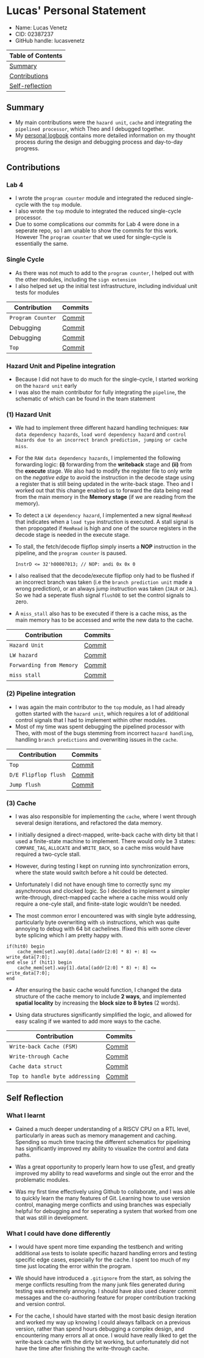 # Lucas' Personal Statement

- Name: Lucas Venetz
- CID: 02387237
- GitHub handle: lucasvenetz

| Table of Contents |
|-|
| [Summary](#summary) |
| [Contributions](#Contributions) |
| [Self-reflection](#self-reflection) |

## Summary

- My main contributions were the `hazard unit`, `cache` and integrating the `pipelined processor`, which Theo and I debugged together.
- My [personal logbook](../logs/Lucas_log.md) contains more detailed information on my thought process during the design and debugging process and day-to-day progress.

## Contributions

### Lab 4
- I wrote the `program counter` module and integrated the reduced single-cycle with the `top` module.
- I also wrote the `top` module to integrated the reduced single-cycle processor.
- Due to some complications our commits for Lab 4 were done in a seperate repo, so I am unable to show the commits for this work. However The `program counter` that we used for single-cycle is essentially the same.

### Single Cycle
- As there was not much to add to the `program counter`, I helped out with the other modules, including the `sign extension`
- I also helped set up the initial test infrastructure, including individual unit tests for modules

| Contribution | Commits |
|-|-|
| `Program Counter` | [Commit](https://github.com/luqeei1/RISCV-Group23/commit/755ed7813b33a644026b0deda876ae2c68cfc9c1) |
| Debugging | [Commit](https://github.com/luqeei1/RISCV-Group23/commit/9f427e58ae6ae3840bc6875a63f09edbf07651ee) |
| Debugging | [Commit](https://github.com/luqeei1/RISCV-Group23/commit/087b27cf13a0f797ae4fa0255668e86eddaeac05) |
| `Top` | [Commit](https://github.com/luqeei1/RISCV-Group23/commit/4cbb468f31109eebddfbfa59a7fbfb47d6150b89) |

### Hazard Unit and Pipeline integration
- Because I did not have to do much for the single-cycle, I started working on the `hazard unit` early
- I was also the main contributor for fully integrating the `pipeline`, the schematic of which can be found in the team statement

### (1) Hazard Unit
- We had to implement three different hazard handling techniques: `RAW data dependency hazards`, `load word dependency hazard` and `control hazards due to an incorrect branch prediction, jumping or cache miss`. 
- For the `RAW data dependency hazards`, I implemented the following forwarding logic: 
**(i)** forwarding from the **writeback** stage and **(ii)** from the **execute** stage. We also had to modify the register file to only write on the *negative edge* to avoid the instruction in the decode stage using a register that is still being updated in the write-back stage. Theo and I worked out that this change enabled us to forward the data being read from the main memory in the **Memory stage** (if we are reading from the memory). 

- To detect a `LW dependency hazard`, I implemented a new signal `MemRead` that indicates when a `load type` instruction is executed. A stall signal is then propogated if `MemRead` is high and one of the source registers in the decode stage is needed in the execute stage.
- To stall, the fetch/decode flipflop simply inserts a **NOP** instruction in the pipeline, and the `program counter` is paused.

    ```
    InstrD <= 32'h00007013; // NOP: andi 0x 0x 0
    ```
- I also realised that the decode/execute flipflop only had to be flushed if an incorrect branch was taken (i.e the `branch prediction unit` made a wrong prediction), or an always jump instruction was taken (`JALR` or `JAL`). So we had a seperate flush signal `flushDE` to set the control signals to zero.
- A `miss_stall` also has to be executed if there is a cache miss, as the main memory has to be accessed and write the new data to the cache. 

|Contribution | Commits |
|-|-|
|`Hazard Unit` | [Commit](https://github.com/luqeei1/RISCV-Group23/commit/cbee762ebbada6378e3faca397ba29c0ae3e2323) |
|`LW hazard`| [Commit](https://github.com/luqeei1/RISCV-Group23/commit/e550bce4151987d3dbec5c434b290fdd7e1c3b48) |
|`Forwarding from Memory`| [Commit](https://github.com/luqeei1/RISCV-Group23/commit/0755f43210b30e945e93fe01002802459061148b) |
|`miss stall`| [Commit](https://github.com/luqeei1/RISCV-Group23/commit/9e2c14117a39edfcd85254775f8c24da967f400e) |

### (2) Pipeline integration
- I was again the main contributor to the `top` module, as I had already gotten started with the `hazard unit`, which requires a lot of additional control signals that I had to implement within other modules.
- Most of my time was spent debugging the pipelined processor with Theo, with most of the bugs stemming from incorrect `hazard handling`, handling `branch predictions` and overwriting issues in the `cache`.

|Contribution | Commits |
|-|-|
|`Top`| [Commit](https://github.com/luqeei1/RISCV-Group23/commit/0dedeea5d73900a4cc7295610d8979dea3bba555) |
|`D/E Flipflop flush`| [Commit](https://github.com/luqeei1/RISCV-Group23/commit/2f0ce5f364fdd10c8c6b06caf411388df8b1209c) |
|`Jump flush`| [Commit](https://github.com/luqeei1/RISCV-Group23/commit/defb919e0c6cfb1dc47ed30b71e4dde8ad865ef5) |

### (3) Cache
- I was also responsible for implementing the `cache`, where I went through several design iterations, and refactored the data memory.
- I initially designed a direct-mapped, write-back cache with dirty bit that I used a finite-state machine to implement. There would only be 3 states: `COMPARE_TAG`, `ALLOCATE` and `WRITE_BACK`, so a cache miss would have required a two-cycle stall. 

- However, during testing I kept on running into synchronization errors, where the state would switch before a hit could be detected.
- Unfortunately I did not have enough time to correctly sync my asynchronous and clocked logic. So I decided to implement a simpler write-through, direct-mapped cache where a cache miss would only require a one-cyle stall, and finite-state logic wouldn't be needed.

- The most common error I encountered was with single byte addressing, particularly byte overwriting with `sb` instructions, which was quite annoying to debug with 64 bit cachelines. Ifixed this with some clever byte splicing which I am pretty happy with.
```
if(hit0) begin
    cache_mem[set].way[0].data[(addr[2:0] * 8) +: 8] <= write_data[7:0];
end else if (hit1) begin
    cache_mem[set].way[1].data[(addr[2:0] * 8) +: 8] <= write_data[7:0];
end
```

- After ensuring the basic cache would function, I changed the data structure of the cache memory to include **2 ways**, and implemented **spatial locality** by increasing the **block size to 8 bytes** (2 words).

- Using data structures significantly simplified the logic, and allowed for easy scaling if we wanted to add more ways to the cache.

|Contribution | Commits |
|-|-|
|`Write-back Cache (FSM)` | [Commit](https://github.com/luqeei1/RISCV-Group23/commit/30313ff45b0eac8fd8f73171f29b6bf520916298) |
|`Write-through Cache` | [Commit](https://github.com/luqeei1/RISCV-Group23/commit/66653bef6dede9d1e3954f9afa9e7e5931289e8a) |
|`Cache data struct`| [Commit](https://github.com/luqeei1/RISCV-Group23/commit/6dba5f8259aff036dff6878b9e785631525f1b46) |
|`Top to handle byte addressing`| [Commit](https://github.com/luqeei1/RISCV-Group23/commit/a185b848518ae909f769d5afe5d9abfc89d73fd0) |

## Self Reflection

### What I learnt
- Gained a much deeper understanding of a RISCV CPU on a RTL level, particularly in areas such as memory management and caching. Spending so much time tracing the different schematics for pipelining has significantly improved my ability to visualize the control and data paths. 

- Was a great opportunity to properly learn how to use gTest, and greatly improved my ability to read waveforms and single out the error and the problematic modules.

- Was my first time effectively using Github to collaborate, and I was able to quickly learn the many features of Git. Learning how to use version control, managing merge conflicts and using branches was especially helpful for debugging and for seperating a system that worked from one that was still in development.

### What I could have done differently

- I would have spent more time expanding the testbench and writing additional `asm` tests to isolate specific hazard handling errors and testing specific edge cases, especially for the cache. I spent too much of my time just locating the error within the program.

- We should have introduced a `.gitignore` from the start, as solving the merge conflicts resulting from the many junk files generated during testing was extremely annoying. I should have also used clearer commit messages and the co-authoring feature for proper contribution tracking and version control.

- For the cache, I should have started with the most basic design iteration and worked my way up knowing I could always fallback on a previous version, rather than spend hours debugging a complex design, and encountering many errors all at once. I would have really liked to get the write-back cache with the dirty bit working, but unfortunately did not have the time after finishing the write-through cache.


